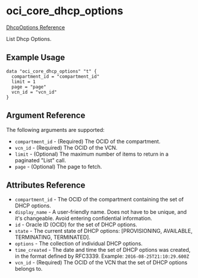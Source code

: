 # oci\_core\_dhcp\_options

[DhcpOptions Reference][60fa58e0]

  [60fa58e0]: https://docs.us-phoenix-1.oraclecloud.com/api/#/en/iaas/20160918/DhcpOptions/ "DhcpOptionsReference"

List Dhcp Options.

## Example Usage

```
data "oci_core_dhcp_options" "t" {
  compartment_id = "compartment_id"
  limit = 1
  page = "page"
  vcn_id = "vcn_id"
}
```

## Argument Reference

The following arguments are supported:

* `compartment_id` - (Required) The OCID of the compartment.
* `vcn_id` - (Required) The OCID of the VCN.
* `limit` - (Optional) The maximum number of items to return in a paginated "List" call.
* `page` - (Optional) The page to fetch.

## Attributes Reference
* `compartment_id` - The OCID of the compartment containing the set of DHCP options.
* `display_name` - A user-friendly name. Does not have to be unique, and it's changeable. Avoid entering confidential information.
* `id` - Oracle ID (OCID) for the set of DHCP options.
* `state` - The current state of DHCP options: [PROVISIONING, AVAILABLE, TERMINATING, TERMINATED].
* `options` - The collection of individual DHCP options.
* `time_created` - The date and time the set of DHCP options was created, in the format defined by RFC3339.  Example: `2016-08-25T21:10:29.600Z`
* `vcn_id` - (Required) The OCID of the VCN that the set of DHCP options belongs to.
